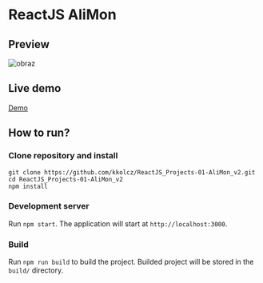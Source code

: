 # ReactJS AliMon

## Preview

![obraz](https://github.com/kkolcz/ReactJS_Projects-01-AliMon_v2/assets/76699027/63a66e1a-fcbe-4260-8358-b3e407f68cc8)

## Live demo

[Demo](https://alimonv2.netlify.app)

## How to run?

### Clone repository and install

```
git clone https://github.com/kkolcz/ReactJS_Projects-01-AliMon_v2.git
cd ReactJS_Projects-01-AliMon_v2
npm install
```

### Development server

Run `npm start`.
The application will start at `http://localhost:3000`.

### Build

Run `npm run build` to build the project.
Builded project will be stored in the `build/` directory.
